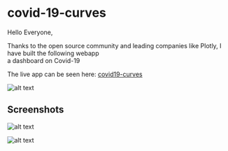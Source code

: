 # covid-19-curves

Hello Everyone,

Thanks to the open source community and leading companies like Plotly, I have built the following webapp  
a dashboard on Covid-19

The live app can be seen here: [covid19-curves](https://covid19-curves.herokuapp.com/)

![alt text](https://github.com/chk2817/covid-19-curves/blob/master/assets/covid-curve-app.png "Landing Page")

## Screenshots

![alt text](https://github.com/chk2817/covid-19-curves/blob/master/screenshot%201.png "Timeline Section")

![alt text](https://github.com/chk2817/covid-19-curves/blob/master/screenshot%202.png "Timeline Section")
